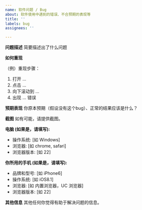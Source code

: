 ```yaml
---
name: 软件问题 / Bug
about: 软件使用中遇到的错误、不合预期的表现等
title: ''
labels: bug
assignees: ''

---
```


**问题描述**
简要描述出了什么问题

**如何重现**
<!-- 我们如何才能重现你遇到的问题？（你是怎么遇到这个问题的）我们需要能重现你的问题，才有办法排查。-->

（例）重现步骤：
1. 打开 ...
2. 点击 ...
3. 向下滚动到 ...
4. 出现 ... 错误

**预期表现**
你原本预期（假设没有这个bug）、正常的结果应该是什么？

**截图**
如有可能，请提供截图。

**电脑 (如果是，请填写):**
 - 操作系统: [如 Windows]
 - 浏览器: [如 chrome, safari]
 - 浏览器版本: [如 22]

**你所用的手机 (如果是，请填写):**
 - 品牌和型号: [如 iPhone6]
 - 操作系统: [如 iOS8.1]
 - 浏览器: [如 内置浏览器，UC 浏览器]
 - 浏览器版本: [如 22]

**其他信息**
其他任何你觉得有助于解决问题的信息。